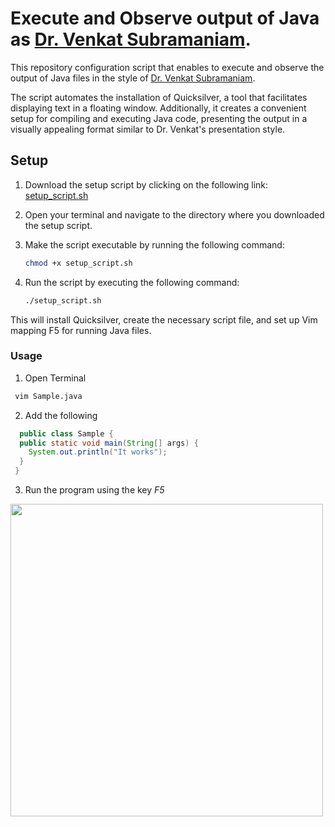 # Execute and Observe output of Java as <a href="https://www.youtube.com/watch?v=yTuwi--LFsM">Dr. Venkat Subramaniam</a>.

This repository configuration script that enables to execute and observe the output of Java files in the style of <a href="https://www.youtube.com/watch?v=yTuwi--LFsM">Dr. Venkat Subramaniam</a>.


The script automates the installation of Quicksilver, a tool that facilitates displaying text in a floating window. Additionally, it creates a convenient setup for compiling and executing Java code, presenting the output in a visually appealing format similar to Dr. Venkat's presentation style.


## Setup

1. Download the setup script by clicking on the following link: [setup_script.sh](https://github.com/devbith/venkat_style/raw/main/setup_script.sh)

2. Open your terminal and navigate to the directory where you downloaded the setup script.

3. Make the script executable by running the following command:

   ```bash
   chmod +x setup_script.sh

4. Run the script by executing the following command:
  
   ```bash
   ./setup_script.sh
   
This will install Quicksilver, create the necessary script file, and set up Vim mapping F5 for running Java files.

### Usage
1. Open Terminal

```bash
 vim Sample.java
```
2. Add the following

``` java
  public class Sample {
  public static void main(String[] args) {
    System.out.println("It works");
  }
 }
```
3. Run the program using the key *F5* 

<img src="screentshot.png" height="500px">
